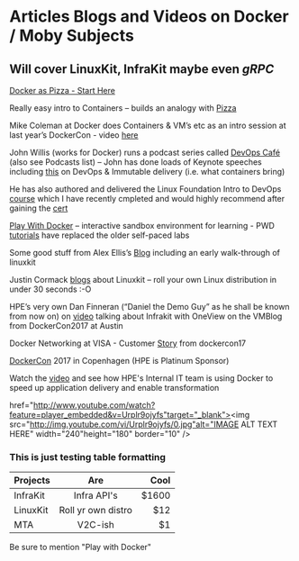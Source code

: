 # Articles Blogs and Videos on Docker / Moby Subjects #

## Will cover LinuxKit, InfraKit maybe even *gRPC* ##

[Docker as Pizza - Start Here](http://bit.ly/2rwDZ1E "Intro Analogy")

Really easy intro to Containers – builds an analogy with [Pizza]( http://bit.ly/2rwDZ1E)                



Mike Coleman at Docker does Containers & VM’s etc as an intro session at last year’s DockerCon - video [here](https://www.youtube.com/watch?v=aeeaQZT9rBQ&t)



John Willis (works for Docker) runs a podcast series called [DevOps Café](http://devopscafe.org/) (also see Podcasts list) – John has done loads of Keynote speeches including [this](https://www.youtube.com/watch?v=nxhc_Ixoxs0) on DevOps & Immutable delivery (i.e. what containers bring)

He has also authored and delivered the Linux Foundation Intro to DevOps [course](https://www.edx.org/course/introduction-devops-transforming-linuxfoundationx-lfs161x) which I have recently cmpleted and would highly recommend after gaining the [cert](https://courses.edx.org/certificates/1b8610287cd541178199d79b6fabcf3a)



[Play With Docker](http://labs.play-with-docker.com/) – interactive sandbox environment for learning - PWD [tutorials](http://training.play-with-docker.com/) have replaced the older self-paced labs



Some good stuff from Alex Ellis’s [Blog](https://www.alexellis.io/) including an early walk-through of linuxkit



Justin Cormack [blogs](https://blog.docker.com/2017/04/introducing-linuxkit-container-os-toolkit/) about Linuxkit – roll your own Linux distribution in under 30 seconds :-O



HPE’s very own Dan Finneran (“Daniel the Demo Guy” as he shall be known from now on) on [video](http://vmblog.com/archive/2017/04/19/dockercon-2017-video-interview-with-hpe.aspx#.WUfr8MaZOA3) talking about Infrakit with OneView on the VMBlog from DockerCon2017 at Austin



Docker Networking at VISA - Customer [Story](https://www.youtube.com/watch?v=4GuqYey6Fdg) from dockercon17



[DockerCon](https://europe-2017.dockercon.com/) 2017 in Copenhagen (HPE is Platinum Sponsor)



Watch the [video]() and see how HPE's Internal IT team is using Docker to speed up application delivery and enable transformation

<a>href="http://www.youtube.com/watch?feature=player_embedded&v=Urplr9ojyfs"target="_blank"><img src="http://img.youtube.com/vi/Urplr9ojyfs/0.jpg"alt="IMAGE ALT TEXT HERE" width="240"height="180" border="10" /> </a>

### This is just testing table formatting ###

| Projects        | Are               | Cool  |
| ------------- |:-------------------:| -----:|
| InfraKit      | Infra API's         | $1600 |
| LinuxKit      | Roll yr own distro   |   $12 |
| MTA           | V2C-ish             |    $1 |

Be sure to mention "Play with Docker"
